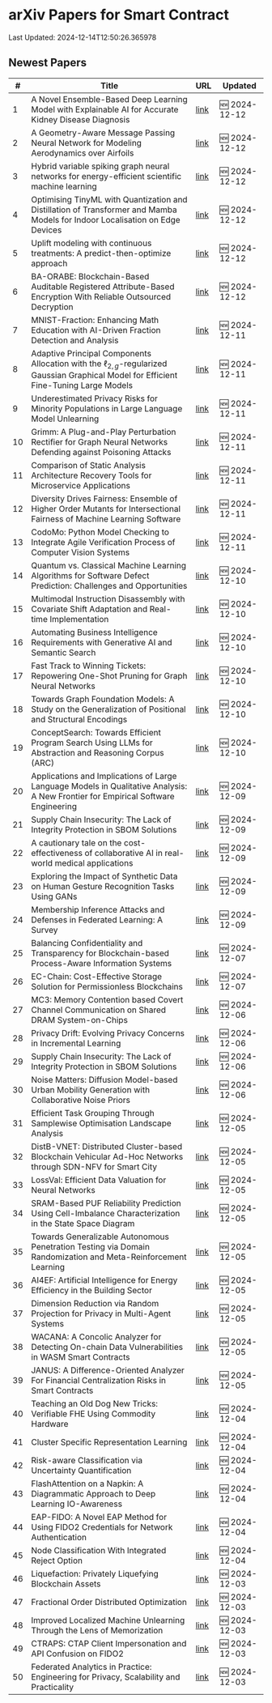 # arXiv Papers for Smart Contract

Last Updated: 2024-12-14T12:50:26.365978

## Newest Papers

|\#|Title|URL|Updated|
|---|---|---|---|
|1|A Novel Ensemble-Based Deep Learning Model with Explainable AI for Accurate Kidney Disease Diagnosis|[link](http://arxiv.org/abs/2412.09472v1)|🆕 2024-12-12|
|2|A Geometry-Aware Message Passing Neural Network for Modeling Aerodynamics over Airfoils|[link](http://arxiv.org/abs/2412.09399v1)|🆕 2024-12-12|
|3|Hybrid variable spiking graph neural networks for energy-efficient scientific machine learning|[link](http://arxiv.org/abs/2412.09379v1)|🆕 2024-12-12|
|4|Optimising TinyML with Quantization and Distillation of Transformer and Mamba Models for Indoor Localisation on Edge Devices|[link](http://arxiv.org/abs/2412.09289v1)|🆕 2024-12-12|
|5|Uplift modeling with continuous treatments: A predict-then-optimize approach|[link](http://arxiv.org/abs/2412.09232v1)|🆕 2024-12-12|
|6|BA-ORABE: Blockchain-Based Auditable Registered Attribute-Based Encryption With Reliable Outsourced Decryption|[link](http://arxiv.org/abs/2412.08957v1)|🆕 2024-12-12|
|7|MNIST-Fraction: Enhancing Math Education with AI-Driven Fraction Detection and Analysis|[link](http://arxiv.org/abs/2412.08633v1)|🆕 2024-12-11|
|8|Adaptive Principal Components Allocation with the $\ell_{2,g}$-regularized Gaussian Graphical Model for Efficient Fine-Tuning Large Models|[link](http://arxiv.org/abs/2412.08592v1)|🆕 2024-12-11|
|9|Underestimated Privacy Risks for Minority Populations in Large Language Model Unlearning|[link](http://arxiv.org/abs/2412.08559v1)|🆕 2024-12-11|
|10|Grimm: A Plug-and-Play Perturbation Rectifier for Graph Neural Networks Defending against Poisoning Attacks|[link](http://arxiv.org/abs/2412.08555v1)|🆕 2024-12-11|
|11|Comparison of Static Analysis Architecture Recovery Tools for Microservice Applications|[link](http://arxiv.org/abs/2412.08352v1)|🆕 2024-12-11|
|12|Diversity Drives Fairness: Ensemble of Higher Order Mutants for Intersectional Fairness of Machine Learning Software|[link](http://arxiv.org/abs/2412.08167v1)|🆕 2024-12-11|
|13|CodoMo: Python Model Checking to Integrate Agile Verification Process of Computer Vision Systems|[link](http://arxiv.org/abs/2412.08159v1)|🆕 2024-12-11|
|14|Quantum vs. Classical Machine Learning Algorithms for Software Defect Prediction: Challenges and Opportunities|[link](http://arxiv.org/abs/2412.07698v1)|🆕 2024-12-10|
|15|Multimodal Instruction Disassembly with Covariate Shift Adaptation and Real-time Implementation|[link](http://arxiv.org/abs/2412.07671v1)|🆕 2024-12-10|
|16|Automating Business Intelligence Requirements with Generative AI and Semantic Search|[link](http://arxiv.org/abs/2412.07668v1)|🆕 2024-12-10|
|17|Fast Track to Winning Tickets: Repowering One-Shot Pruning for Graph Neural Networks|[link](http://arxiv.org/abs/2412.07605v1)|🆕 2024-12-10|
|18|Towards Graph Foundation Models: A Study on the Generalization of Positional and Structural Encodings|[link](http://arxiv.org/abs/2412.07407v1)|🆕 2024-12-10|
|19|ConceptSearch: Towards Efficient Program Search Using LLMs for Abstraction and Reasoning Corpus (ARC)|[link](http://arxiv.org/abs/2412.07322v1)|🆕 2024-12-10|
|20|Applications and Implications of Large Language Models in Qualitative Analysis: A New Frontier for Empirical Software Engineering|[link](http://arxiv.org/abs/2412.06564v1)|🆕 2024-12-09|
|21|Supply Chain Insecurity: The Lack of Integrity Protection in SBOM Solutions|[link](http://arxiv.org/abs/2412.05138v2)|🆕 2024-12-09|
|22|A cautionary tale on the cost-effectiveness of collaborative AI in real-world medical applications|[link](http://arxiv.org/abs/2412.06494v1)|🆕 2024-12-09|
|23|Exploring the Impact of Synthetic Data on Human Gesture Recognition Tasks Using GANs|[link](http://arxiv.org/abs/2412.06389v1)|🆕 2024-12-09|
|24|Membership Inference Attacks and Defenses in Federated Learning: A Survey|[link](http://arxiv.org/abs/2412.06157v1)|🆕 2024-12-09|
|25|Balancing Confidentiality and Transparency for Blockchain-based Process-Aware Information Systems|[link](http://arxiv.org/abs/2412.05737v1)|🆕 2024-12-07|
|26|EC-Chain: Cost-Effective Storage Solution for Permissionless Blockchains|[link](http://arxiv.org/abs/2412.05502v1)|🆕 2024-12-07|
|27|MC3: Memory Contention based Covert Channel Communication on Shared DRAM System-on-Chips|[link](http://arxiv.org/abs/2412.05228v1)|🆕 2024-12-06|
|28|Privacy Drift: Evolving Privacy Concerns in Incremental Learning|[link](http://arxiv.org/abs/2412.05183v1)|🆕 2024-12-06|
|29|Supply Chain Insecurity: The Lack of Integrity Protection in SBOM Solutions|[link](http://arxiv.org/abs/2412.05138v1)|🆕 2024-12-06|
|30|Noise Matters: Diffusion Model-based Urban Mobility Generation with Collaborative Noise Priors|[link](http://arxiv.org/abs/2412.05000v1)|🆕 2024-12-06|
|31|Efficient Task Grouping Through Samplewise Optimisation Landscape Analysis|[link](http://arxiv.org/abs/2412.04413v1)|🆕 2024-12-05|
|32|DistB-VNET: Distributed Cluster-based Blockchain Vehicular Ad-Hoc Networks through SDN-NFV for Smart City|[link](http://arxiv.org/abs/2412.04222v1)|🆕 2024-12-05|
|33|LossVal: Efficient Data Valuation for Neural Networks|[link](http://arxiv.org/abs/2412.04158v1)|🆕 2024-12-05|
|34|SRAM-Based PUF Reliability Prediction Using Cell-Imbalance Characterization in the State Space Diagram|[link](http://arxiv.org/abs/2412.04125v1)|🆕 2024-12-05|
|35|Towards Generalizable Autonomous Penetration Testing via Domain Randomization and Meta-Reinforcement Learning|[link](http://arxiv.org/abs/2412.04078v1)|🆕 2024-12-05|
|36|AI4EF: Artificial Intelligence for Energy Efficiency in the Building Sector|[link](http://arxiv.org/abs/2412.04045v1)|🆕 2024-12-05|
|37|Dimension Reduction via Random Projection for Privacy in Multi-Agent Systems|[link](http://arxiv.org/abs/2412.04031v1)|🆕 2024-12-05|
|38|WACANA: A Concolic Analyzer for Detecting On-chain Data Vulnerabilities in WASM Smart Contracts|[link](http://arxiv.org/abs/2412.03946v1)|🆕 2024-12-05|
|39|JANUS: A Difference-Oriented Analyzer For Financial Centralization Risks in Smart Contracts|[link](http://arxiv.org/abs/2412.03938v1)|🆕 2024-12-05|
|40|Teaching an Old Dog New Tricks: Verifiable FHE Using Commodity Hardware|[link](http://arxiv.org/abs/2412.03550v1)|🆕 2024-12-04|
|41|Cluster Specific Representation Learning|[link](http://arxiv.org/abs/2412.03471v1)|🆕 2024-12-04|
|42|Risk-aware Classification via Uncertainty Quantification|[link](http://arxiv.org/abs/2412.03391v1)|🆕 2024-12-04|
|43|FlashAttention on a Napkin: A Diagrammatic Approach to Deep Learning IO-Awareness|[link](http://arxiv.org/abs/2412.03317v1)|🆕 2024-12-04|
|44|EAP-FIDO: A Novel EAP Method for Using FIDO2 Credentials for Network Authentication|[link](http://arxiv.org/abs/2412.03277v1)|🆕 2024-12-04|
|45|Node Classification With Integrated Reject Option|[link](http://arxiv.org/abs/2412.03190v1)|🆕 2024-12-04|
|46|Liquefaction: Privately Liquefying Blockchain Assets|[link](http://arxiv.org/abs/2412.02634v1)|🆕 2024-12-03|
|47|Fractional Order Distributed Optimization|[link](http://arxiv.org/abs/2412.02546v1)|🆕 2024-12-03|
|48|Improved Localized Machine Unlearning Through the Lens of Memorization|[link](http://arxiv.org/abs/2412.02432v1)|🆕 2024-12-03|
|49|CTRAPS: CTAP Client Impersonation and API Confusion on FIDO2|[link](http://arxiv.org/abs/2412.02349v1)|🆕 2024-12-03|
|50|Federated Analytics in Practice: Engineering for Privacy, Scalability and Practicality|[link](http://arxiv.org/abs/2412.02340v1)|🆕 2024-12-03|

